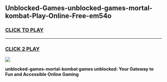 
## Unblocked-Games-unblocked-games-mortal-kombat-Play-Online-Free-em54o
<h3>
<a href="https://premium76.site?title=unblocked-games-mortal-kombat&ref=26A">CLICK TO PLAY</a></h3>
<hr>

<h3>
<a href="https://premium76.site?title=unblocked-games-mortal-kombat&ref=26A">CLICK 2 PLAY</a>
  
</h3>

<a href="https://premium76.site?title=unblocked-games-mortal-kombat&ref=26A"><img src="https://clearcache.store/games.png"></a>


**unblocked-games-mortal-kombat games unblocked: Your Gateway to Fun and Accessible Online Gaming**
